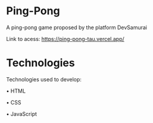# Ping-Pong

A ping-pong game proposed by the platform DevSamurai


Link to acess: https://ping-pong-tau.vercel.app/

# Technologies
Technologies used to develop:

• HTML

• CSS

• JavaScript

